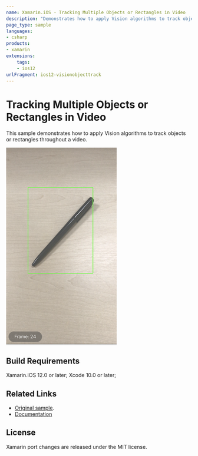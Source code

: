 ```yaml
---
name: Xamarin.iOS - Tracking Multiple Objects or Rectangles in Video
description: "Demonstrates how to apply Vision algorithms to track objects or rectangles throughout a video (iOS12)"
page_type: sample
languages:
- csharp
products:
- xamarin
extensions:
    tags:
    - ios12
urlFragment: ios12-visionobjecttrack
---
```

# Tracking Multiple Objects or Rectangles in Video

This sample demonstrates how to apply Vision algorithms to track objects or rectangles throughout a video.

![Detected Object](Screenshots/screenshot-2.png)

## Build Requirements

Xamarin.iOS 12.0 or later; Xcode 10.0 or later;

## Related Links

- [Original sample](https://developer.apple.com/documentation/vision/tracking_multiple_objects_or_rectangles_in_video).
- [Documentation](https://developer.apple.com/documentation/vision)

## License

Xamarin port changes are released under the MIT license.

